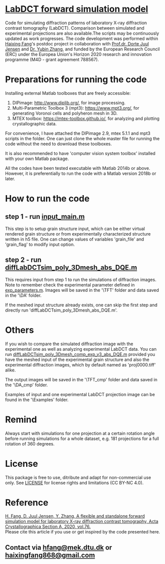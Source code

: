 # [LabDCT forward simulation model](https://github.com/haixingfang/LabDCT-forward-simu-model)
Code for simulating diffraction patterns of laboratory X-ray diffraction contrast tomography (LabDCT).
Comparison between simulated and experimental projections are also available.The scripts may be continuously updated as work progresses. The code development was performed within [Haixing Fang](https://orcid.org/0000-0001-8114-5276)'s postdoc project in collaboration with [Prof.dr. Dorte Juul Jensen](https://www.dtu.dk/english/service/phonebook/person?id=38577&tab=2&qt=dtupublicationquery) and [Dr. Yubin Zhang](https://www.dtu.dk/english/service/phonebook/person?id=50135&tab=2&qt=dtupublicationquery), and funded by the European Research Council (ERC) under the Europea Union's Horizon 2020 research and innovation programme (M4D - grant agreement 788567).

# Preparations for running the code
Installing external Matlab toolboxes that are freely accessible:
1. DIPimage: http://www.diplib.org/, for image processing.
2. Multi-Parametric Toolbox 3 (mpt3): https://www.mpt3.org/, for generating Voronoi cells and polyheron mesh in 3D.
3. MTEX toolbox: https://mtex-toolbox.github.io/, for analyzing and plotting crystallographic data.

For convenience, I have attached the DIPimage 2.9, mtex 5.1.1 and mpt3 scripts in the folder.
One can just clone the whole master file for running the code without the need to download these toolboxes.

It is also recommended to have 'computer vision system toolbox' installed with your own Matlab package.

All the codes have been tested executable with Matlab 2014b or above.
However, it is preferentially to run the code with a Matlab version 2018b or later.

# How to run the code
## step 1 - run [input_main.m](https://github.com/haixingfang/LabDCT-forward-simu-model/blob/master/input_main.m)
This step is to setup grain structure input, which can be either virtual rendered grain structure or from experimentally characterized structure written in h5 file. One can change values of variables 'grain_file' and 'grain_flag' to modify input option.

## step 2 - run [diffLabDCTsim_poly_3Dmesh_abs_DQE.m](https://github.com/haixingfang/LabDCT-forward-simu-model/blob/master/diffLabDCTsim_poly_3Dmesh_abs_DQE.m)
This requires input from step 1 to run the simulations of diffraction images.
Note to remember check the experimental parameter defined in [exp_parameters.m](https://github.com/haixingfang/LabDCT-forward-simu-model/blob/master/exp_parameters.m).
Images will be saved in the '\TFT\' folder and data saved in the '\DA\' folder.

If the meshed input structure already exists, one can skip the first step and directly run 'diffLabDCTsim_poly_3Dmesh_abs_DQE.m'.

# Others
If you wish to compare the simulated diffraction image with the experimental one as well as analyzing experimental LabDCT data.
You can run [diffLabDCTsim_poly_3Dmesh_comp_exp_v3_abs_DQE.m](https://github.com/haixingfang/LabDCT-forward-simu-model/blob/master/diffLabDCTsim_poly_3Dmesh_comp_exp_v3_abs_DQE.m) provided you have the meshed input of the experimental grain structure
and also the experimental diffraction images, which by default named as 'proj0000.tiff' alike.

The output images will be saved in the '\TFT_cmp\' folder and data saved in the '\DA_cmp\' folder.

Examples of input and one experimental LabDCT projection image can be found in the '\Examples\' folder.

# Remind
Always start with simulations for one projection at a certain rotation angle before running simulations for a whole dataset, e.g. 181 projections for a full rotation of 360 degrees.

# License
This package is free to use, ditribute and adapt for non-commercial use only.
See [LICENSE](https://github.com/haixingfang/LabDCT-forward-simu-model/blob/master/LICENSE) for license rights and limitations (CC BY-NC 4.0).

# Reference
[H. Fang, D. Juul Jensen, Y. Zhang, A flexible and standalone forward simulation model for laboratory X-ray diffraction contrast tomography, Acta Crystallographica Section A, 2020, vol.76.](https://doi.org/10.1107/S2053273320010852) <br>
Please cite this article if you use or get inspired by the code presented here.

## Contact via hfang@mek.dtu.dk or haixingfang868@gmail.com

